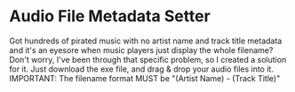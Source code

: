 # Audio File Metadata Setter
Got hundreds of pirated music with no artist name and track title metadata and it's an eyesore when music players just display the whole filename? Don't worry, I've been through that specific problem, so I created a solution for it. Just download the exe file, and drag & drop your audio files into it. IMPORTANT: The filename format MUST be "(Artist Name) - (Track Title)"
